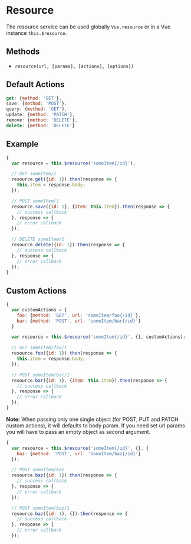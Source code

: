 # Resource

The resource service can be used globally `Vue.resource` or in a Vue instance `this.$resource`.

## Methods

* `resource(url, [params], [actions], [options])`

## Default Actions

```js
get: {method: 'GET'},
save: {method: 'POST'},
query: {method: 'GET'},
update: {method: 'PATCH'},
remove: {method: 'DELETE'},
delete: {method: 'DELETE'}
```

## Example

```js
{
  var resource = this.$resource('someItem{/id}');

  // GET someItem/1
  resource.get({id: 1}).then(response => {
    this.item = response.body;
  });

  // POST someItem/1
  resource.save({id: 1}, {item: this.item}).then(response => {
    // success callback
  }, response => {
    // error callback
  });

  // DELETE someItem/1
  resource.delete({id: 1}).then(response => {
    // success callback
  }, response => {
    // error callback
  });
}
```

## Custom Actions

```js
{
  var customActions = {
    foo: {method: 'GET', url: 'someItem/foo{/id}'},
    bar: {method: 'POST', url: 'someItem/bar{/id}'}
  }

  var resource = this.$resource('someItem{/id}', {}, customActions);

  // GET someItem/foo/1
  resource.foo({id: 1}).then(response => {
    this.item = response.body;
  });

  // POST someItem/bar/1
  resource.bar({id: 1}, {item: this.item}).then(response => {
    // success callback
  }, response => {
    // error callback
  });
}
```

**Note:** When passing only one single object (for POST, PUT and PATCH custom actions), it will defaults to body param. If you need set url params you will have to pass an empty object as second argument.

```js
{
  var resource = this.$resource('someItem{/id}', {}, {
    baz: {method: 'POST', url: 'someItem/baz{/id}'}
  });

  // POST someItem/baz
  resource.baz({id: 1}).then(response => {
    // success callback
  }, response => {
    // error callback
  });

  // POST someItem/baz/1
  resource.baz({id: 1}, {}).then(response => {
    // success callback
  }, response => {
    // error callback
  });
```
